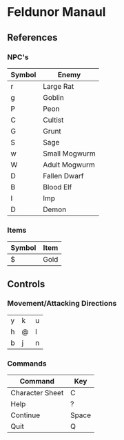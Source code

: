 # Feldunor Manaul

## References
### NPC's
| Symbol | Enemy         |
| ------ | ------------- |
| r      | Large Rat     |
| g      | Goblin        |
| P      | Peon          |
| C      | Cultist       |
| G      | Grunt         |
| S      | Sage          |
| w      | Small Mogwurm |
| W      | Adult Mogwurm |
| D      | Fallen Dwarf  |
| B      | Blood Elf     |
| I      | Imp           |
| D      | Demon         |

### Items
| Symbol | Item |
| ------ | ---- |
| $      | Gold |

## Controls
### Movement/Attacking Directions
| | | |
|-|-|-|
| y | k | u |
| h | @ | l |
| b | j | n |

### Commands
| Command         | Key   |
|-----------------|-------|
| Character Sheet | C     |
| Help            | ?     |
| Continue        | Space |
| Quit            | Q     |
